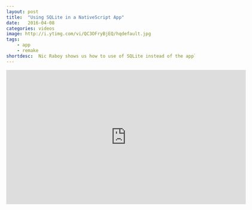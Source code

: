 ```yaml
---
layout: post
title:  "Using SQLite in a NativeScript App"
date:   2016-04-08
categories: videos
image: http://i.ytimg.com/vi/QC3OFryBjEQ/hqdefault.jpg
tags: 
    - app
    - remake   
shortdesc: 	Nic Raboy shows us how to use of SQLite instead of the application settings module.
---
```

<iframe width="640" height="360" src="https://www.youtube.com/embed/QC3OFryBjEQ" frameborder="0" allowfullscreen></iframe>